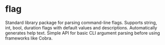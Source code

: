 # flag

Standard library package for parsing command-line flags. Supports string, int, bool, duration flags with default values and descriptions. Automatically generates help text. Simple API for basic CLI argument parsing before using frameworks like Cobra.